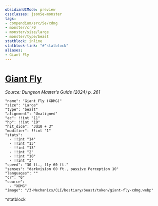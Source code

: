 ```yaml
---
obsidianUIMode: preview
cssclasses: json5e-monster
tags:
- compendium/src/5e/xdmg
- monster/cr/0
- monster/size/large
- monster/type/beast
statblock: inline
statblock-link: "#^statblock"
aliases:
- Giant Fly
---
```

# [Giant Fly](3-Mechanics\CLI\bestiary\beast/giant-fly-xdmg.md)
*Source: Dungeon Master's Guide (2024) p. 261*  

```statblock
"name": "Giant Fly (XDMG)"
"size": "Large"
"type": "beast"
"alignment": "Unaligned"
"ac": !!int "11"
"hp": !!int "19"
"hit_dice": "3d10 + 3"
"modifier": !!int "1"
"stats":
  - !!int "14"
  - !!int "13"
  - !!int "13"
  - !!int "2"
  - !!int "10"
  - !!int "3"
"speed": "30 ft., fly 60 ft."
"senses": "darkvision 60 ft., passive Perception 10"
"languages": ""
"cr": "0"
"source":
  - "XDMG"
"image": "/3-Mechanics/CLI/bestiary/beast/token/giant-fly-xdmg.webp"
```
^statblock